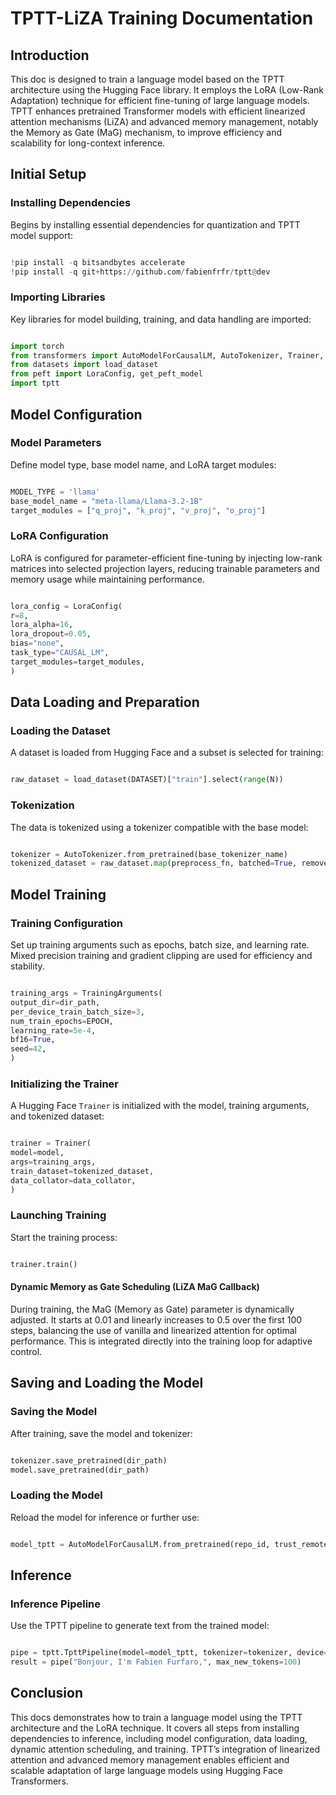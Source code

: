 # TPTT-LiZA Training Documentation

## Introduction

This doc is designed to train a language model based on the TPTT architecture using the Hugging Face library. It employs the LoRA (Low-Rank Adaptation) technique for efficient fine-tuning of large language models. TPTT enhances pretrained Transformer models with efficient linearized attention mechanisms (LiZA) and advanced memory management, notably the Memory as Gate (MaG) mechanism, to improve efficiency and scalability for long-context inference.

## Initial Setup

### Installing Dependencies

Begins by installing essential dependencies for quantization and TPTT model support:

```python

!pip install -q bitsandbytes accelerate
!pip install -q git+https://github.com/fabienfrfr/tptt@dev

```

### Importing Libraries

Key libraries for model building, training, and data handling are imported:

```python

import torch
from transformers import AutoModelForCausalLM, AutoTokenizer, Trainer, TrainingArguments, DataCollatorForLanguageModeling
from datasets import load_dataset
from peft import LoraConfig, get_peft_model
import tptt

```

## Model Configuration

### Model Parameters

Define model type, base model name, and LoRA target modules:

```python

MODEL_TYPE = 'llama'
base_model_name = "meta-llama/Llama-3.2-1B"
target_modules = ["q_proj", "k_proj", "v_proj", "o_proj"]

```

### LoRA Configuration

LoRA is configured for parameter-efficient fine-tuning by injecting low-rank matrices into selected projection layers, reducing trainable parameters and memory usage while maintaining performance.

```python

lora_config = LoraConfig(
r=8,
lora_alpha=16,
lora_dropout=0.05,
bias="none",
task_type="CAUSAL_LM",
target_modules=target_modules,
)

```

## Data Loading and Preparation

### Loading the Dataset

A dataset is loaded from Hugging Face and a subset is selected for training:

```python

raw_dataset = load_dataset(DATASET)["train"].select(range(N))

```

### Tokenization

The data is tokenized using a tokenizer compatible with the base model:

```python

tokenizer = AutoTokenizer.from_pretrained(base_tokenizer_name)
tokenized_dataset = raw_dataset.map(preprocess_fn, batched=True, remove_columns=raw_dataset.column_names)

```

## Model Training

### Training Configuration

Set up training arguments such as epochs, batch size, and learning rate. Mixed precision training and gradient clipping are used for efficiency and stability.

```python

training_args = TrainingArguments(
output_dir=dir_path,
per_device_train_batch_size=3,
num_train_epochs=EPOCH,
learning_rate=5e-4,
bf16=True,
seed=42,
)

```

### Initializing the Trainer

A Hugging Face `Trainer` is initialized with the model, training arguments, and tokenized dataset:

```python

trainer = Trainer(
model=model,
args=training_args,
train_dataset=tokenized_dataset,
data_collator=data_collator,
)

```

### Launching Training

Start the training process:

```python

trainer.train()

```

#### Dynamic Memory as Gate Scheduling (LiZA MaG Callback)

During training, the MaG (Memory as Gate) parameter is dynamically adjusted. It starts at 0.01 and linearly increases to 0.5 over the first 100 steps, balancing the use of vanilla and linearized attention for optimal performance. This is integrated directly into the training loop for adaptive control.

## Saving and Loading the Model

### Saving the Model

After training, save the model and tokenizer:

```python

tokenizer.save_pretrained(dir_path)
model.save_pretrained(dir_path)

```

### Loading the Model

Reload the model for inference or further use:

```python

model_tptt = AutoModelForCausalLM.from_pretrained(repo_id, trust_remote_code=True)

```

## Inference

### Inference Pipeline

Use the TPTT pipeline to generate text from the trained model:

```python

pipe = tptt.TpttPipeline(model=model_tptt, tokenizer=tokenizer, device=device)
result = pipe("Bonjour, I'm Fabien Furfaro,", max_new_tokens=100)

```

## Conclusion

This docs demonstrates how to train a language model using the TPTT architecture and the LoRA technique. It covers all steps from installing dependencies to inference, including model configuration, data loading, dynamic attention scheduling, and training. TPTT’s integration of linearized attention and advanced memory management enables efficient and scalable adaptation of large language models using Hugging Face Transformers.